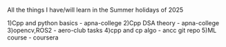 All the things I have/will learn in the Summer holidays of 2025

1)Cpp and python basics - apna-college
2)Cpp DSA theory - apna-college
3)opencv,ROS2 - aero-club tasks
4)cpp and cp algo - ancc git repo
5)ML course - coursera
